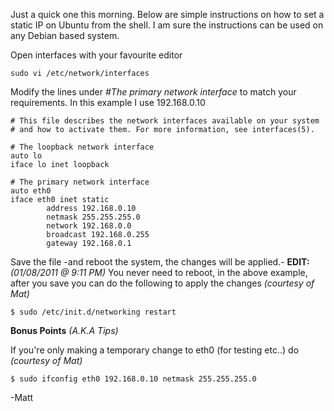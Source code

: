 Just a quick one this morning. Below are simple instructions on how to set a static IP on Ubuntu from the shell. I am sure the instructions can be used on any Debian based system.

Open interfaces with your favourite editor

`sudo vi /etc/network/interfaces`

Modify the lines under *#The primary network interface* to match your requirements. In this example I use 192.168.0.10

```
# This file describes the network interfaces available on your system
# and how to activate them. For more information, see interfaces(5).

# The loopback network interface
auto lo
iface lo inet loopback

# The primary network interface
auto eth0
iface eth0 inet static
        address 192.168.0.10
        netmask 255.255.255.0
        network 192.168.0.0
        broadcast 192.168.0.255
        gateway 192.168.0.1
```

Save the file -and reboot the system, the changes will be applied.-
**EDIT:** *(01/08/2011 @ 9:11 PM)*
You never need to reboot, in the above example, after you save you can do the following to apply the changes *(courtesy of Mat)*

`$ sudo /etc/init.d/networking restart`

**Bonus Points** *(A.K.A Tips)*

If you're only making a temporary change to eth0 (for testing etc..) do *(courtesy of Mat)*

`$ sudo ifconfig eth0 192.168.0.10 netmask 255.255.255.0`

-Matt